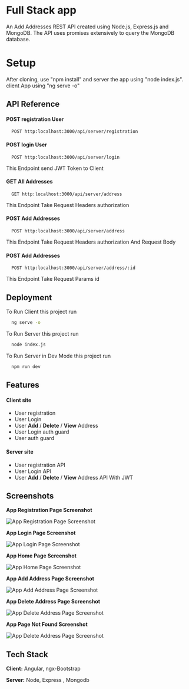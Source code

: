 
# Full Stack app

An Add Addresses REST API created using Node.js, Express.js and MongoDB. The API uses promises extensively to query the MongoDB database.

# Setup
After cloning, use "npm install" and server the app using "node index.js".
client App using "ng serve -o"

## API Reference

#### POST registration User

```http
  POST http:localhost:3000/api/server/registration
```

#### POST login User

```http
  POST http:localhost:3000/api/server/login
```

This Endpoint send JWT Token to Client

#### GET All Addresses

```http
  GET http:localhost:3000/api/server/address
```
 
 This Endpoint Take Request Headers authorization 

#### POST Add Addresses

```http
  POST http:localhost:3000/api/server/address
```

 This Endpoint Take Request Headers authorization And Request Body 

 
#### POST Add Addresses

```http
  POST http:localhost:3000/api/server/address/:id
```

 This Endpoint Take Request Params id 
## Deployment

To Run Client this project run

```bash
  ng serve -o
```


To Run Server this project run

```bash
  node index.js
```


To Run Server in Dev Mode this project run

```bash
  npm run dev
```

  
## Features

#### Client site
- User registration 
- User Login
- User **Add** / **Delete** / **View** Address
- User Login auth guard
- User auth guard

#### Server site
- User registration API 
- User Login API 
- User **Add** / **Delete** / **View** Address API With JWT


  
## Screenshots

**App Registration Page Screenshot**

![App Registration Page Screenshot](https://www.linkpicture.com/q/Screenshot-268_1.png)

  
**App Login Page Screenshot**

![App Login Page Screenshot](https://www.linkpicture.com/q/Screenshot-269.png)

  
**App Home Page Screenshot**

![App Home Page Screenshot](https://www.linkpicture.com/q/Screenshot-272.png)

  
**App Add Address Page Screenshot**

![App Add Address Page Screenshot](https://www.linkpicture.com/q/Screenshot-270.png)

  
    
**App Delete Address Page Screenshot**

![App Delete Address Page Screenshot](https://www.linkpicture.com/q/Screenshot-271_1.png)

**App Page Not Found Screenshot**

![App Delete Address Page Screenshot](https://www.linkpicture.com/q/Screenshot-273.png)

## Tech Stack

**Client:** Angular, ngx-Bootstrap

**Server:** Node, Express , Mongodb 

  
